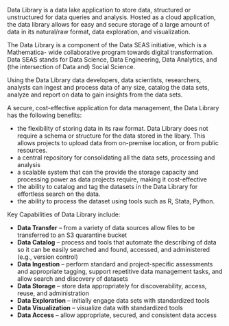 
Data Library is a data lake application to store data, structured or unstructured for data queries and analysis. Hosted as a cloud application, the data library allows for easy and secure storage of a large amount of data in its natural/raw format, data exploration, and visualization. 

The Data Library is a component of the Data SEAS initiative, which is a Mathematica- wide collaborative program towards digital transformation. Data SEAS stands for Data Science, Data Engineering, Data Analytics, and (the intersection of Data and) Social Science.

Using the Data Library data developers, data scientists, researchers, analysts can ingest and process data of any size, catalog the data sets, analyze and report on data to gain insights from the data sets.  

A secure, cost-effective application for data management, the Data Library has the following benefits:

- the flexibility of storing data in its raw format. Data Library does not require a schema or structure for the data stored in the libary. This allows projects to upload data from on-premise location, or from public resources. 
- a central repository for consolidating all the data sets, processing and analysis
- a scalable system that can the provide the storage capacity and processing power as data projects require, making it cost-effective 
- the ability to catalog and tag the datasets in the Data Library for effortless search on the data. 
- the ability to process the dataset using tools such as R, Stata, Python.

Key Capabilities of Data Library include:

* **Data Transfer** – from a variety of data sources allow files to be transferred to an S3 quarantine bucket
* **Data Catalog** – process and tools that automate the describing of data so it can be easily searched and found, accessed, and administered (e.g., version control)
* **Data Ingestion** – perform standard and project-specific assessments and appropriate tagging, support repetitive data management tasks, and allow search and discovery of datasets
* **Data Storage** – store data appropriately for discoverability, access, reuse, and administration
* **Data Exploration** – initially engage data sets with standardized tools
* **Data Visualization** – visualize data with standardized tools
* **Data Access** – allow appropriate, secured, and consistent data access









